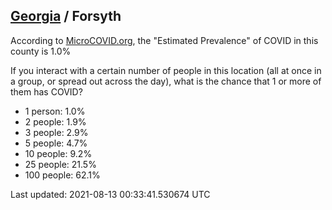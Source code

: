 
## [Georgia](/united-states/georgia) / Forsyth

According to [MicroCOVID.org](http://microcovid.org),
the "Estimated Prevalence" of COVID in this county is 1.0%

If you interact with a certain number of people in this location
(all at once in a group, or spread out across the day), what is the chance that
1 or more of them has COVID?

- 1 person: 1.0%
- 2 people: 1.9%
- 3 people: 2.9%
- 5 people: 4.7%
- 10 people: 9.2%
- 25 people: 21.5%
- 100 people: 62.1%

Last updated: 2021-08-13 00:33:41.530674 UTC
